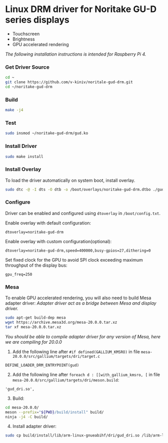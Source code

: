 # Linux DRM driver for Noritake GU-D series displays
- Touchscreen
- Brightness
- GPU accelerated rendering

*The following installation instructions is intended for Raspberry Pi 4.*

### Get Driver Source
```bash
cd ~
git clone https://github.com/v-kiniv/noritale-gud-drm.git
cd ~/noritake-gud-drm
```

### Build
```bash
make -j4
```

### Test
```bash
sudo insmod ~/noritake-gud-drm/gud.ko
```

### Install Driver
```bash
sudo make install
```

### Install Overlay
To load the driver automatically on system boot, install overlay.
```bash
sudo dtc -@ -I dts -O dtb -o /boot/overlays/noritake-gud-drm.dtbo ./gud.dts
```

### Configure
Driver can be enabled and configured using `dtoverlay` in `/boot/config.txt`.

Enable overlay with default configuration:
```
dtoverlay=noritake-gud-drm
```

Enable overlay with custom configuration(optional):
```
dtoverlay=noritake-gud-drm,speed=400000,busy-gpios=27,dithering=0
```

Set fixed clock for the GPU to avoid SPI clock exceeding maximum throughput of the display bus:
```
gpu_freq=250
```

### Mesa
To enable GPU accelerated rendering, you will also need to build Mesa adapter driver:
*Adapter driver act as a bridge between Mesa and display driver.*

```bash
sudo apt-get build-dep mesa
wget https://archive.mesa3d.org/mesa-20.0.0.tar.xz
tar xf mesa-20.0.0.tar.xz
```
*You should be able to compile adapter driver for any version of Mesa, here we are compiling for 20.0.0*

1. Add the following line after `#if defined(GALLIUM_KMSRO)` in file `mesa-20.0.0/src/gallium/targets/dri/target.c`
```
DEFINE_LOADER_DRM_ENTRYPOINT(gud)
```

2. Add the following line after `foreach d : [[with_gallium_kmsro, [` in file `mesa-20.0.0/src/gallium/targets/dri/meson.build`:
```
'gud_dri.so',
```

3. Build:
```bash
cd mesa-20.0.0/
meson --prefix="${PWD}/build/install" build/
ninja -j4 -C build/
```

4. Install adapter driver:
```bash
sudo cp build/install/lib/arm-linux-gnueabihf/dri/gud_dri.so /lib/arm-linux-gnueabihf/dri/
```


